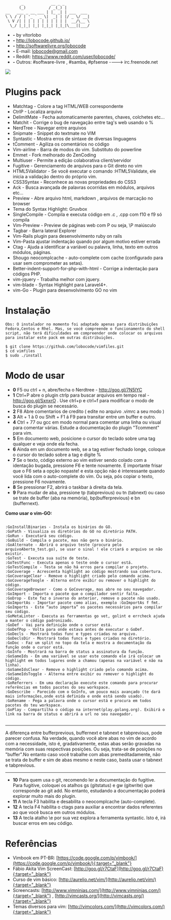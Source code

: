 ```
       _            __ _ _           
      (_)          / _(_) |          
__   ___ _ __ ___ | |_ _| | ___  ___ 
\ \ / / | '_ ` _ \|  _| | |/ _ \/ __|
 \ V /| | | | | | | | | | |  __/\__ \
  \_/ |_|_| |_| |_|_| |_|_|\___||___/

```

* **-** by vitorlobo
* **-** http://lobocode.github.io/
* **-** http://softwarelivre.org/lobocode
* **-** E-mail: lobocode@gmail.com
* **-** Reddit: https://www.reddit.com/user/lobocode/
* **-** Outros: #software-livre , #samba, #pfsense  ----> irc.freenode.net

<img src="https://raw.githubusercontent.com/lobocode/vimfiles/master/myvim.png" />
</p>

# Plugins pack #

* Matchtag - Colore a tag HTML/WEB correspondente
* CtrlP - Localiza arquivo
* DelimitMate - Fecha automaticamente parentes, chaves, colchetes etc...
* Matchit - Corrige o bug de navegação entre tag's web usando o %
* NerdTree - Navegar entre arquivos
* Snipmate - Snippet do textmate no VIM
* Syntastic - Mostra erros de sintaxe de diversas linguagens
* tComment - Agiliza os comentários no código
* Vim-airline - Barra de modos do vim. Substituto do powerline
* Emmet - Fork melhorado do ZenCoding
* Multiuser - Permite a edição colaborativa client/servidor
* Fugitive - Gerenciamento de arquivos para o Git direto no vim
* HTML5Validator - Se você executar o comando :HTML5Validate, ele inicia a validação dentro do próprio vim.
* CSS3Syntax - Reconhece as novas propriedades do CSS3
* Ack - Busca avançada de palavras ocorridas em módulos, arquivos etc...
* Preview - Abre arquivo html, markdown , arquivos de marcação no browser
* Tema do Syntax Highlight: Gruvbox
* SingleCompile - Compila e executa código em .c , .cpp com f10 e f9 só compila
* Vim-Preview - Preview de páginas web com <leader>P ou seja, \P maiúsculo 
* Tagbar - Barra lateral Explorer
* Vim-Rails plugin para desenvolvimento ruby on rails
* Vim-Pasta ajustar indentação quando por algum motivo estiver errada
* Ctag - Ajuda a identificar a variável ou palavra, linha, texto em outros módulos, páginas.
* Shougo neocomplcache - auto-complete com cache (configurado para usar sem comprometer as setas).
* Better-indent-support-for-php-with-html - Corrige a indentação para códigos PHP. 
* vim-jquery - Trabalha melhor com jquery.
* vim-blade - Syntax Highlight para Laravel4+.
* vim-Go - Plugin para desenvolvimento GO no vim


# Instalação 
```shell
Obs: O instalador no momento foi adaptado apenas para distribuições Fedora,Centos e Rhel. Mas, se você compreende o funcionamento do shell script, não terá dificuldades em compreender onde colocar os arquivos para instalar este pack em outras distribuições.

$ git clone https://github.com/lobocode/vimfiles.git
$ cd vimfiles
$ sudo ./install                    
```
 


# Modo de usar #

* **0** F5 ou ctrl + n,  abre/fecha o Nerdtree - http://goo.gl/7N5lYC
* **1** Ctrl+P abre o plugin ctrlp para buscar arquivos em tempo real - http://goo.gl/SxnxrO . Use ctrl+p e ctrl+f para modificar o modo de busca do plugin se necessário.
* **2** F8 Abre comentarios de credito ( edite no arquivo .vimrc a seu modo )
* **3** Alt + 1 à 0 ou Shift + F1 á F9 para transitar entre um buffer e outro.
* **4** Ctrl + 77 ou gcc em modo normal para comentar uma linha ou visual para comentar várias. Estude a documentação do plugin "Tcomment" para vim.
* **5** Em documento web, posicione o cursor do teclado sobre uma tag qualquer e veja onde ela fecha.
* **6** Ainda em um documento web, se a tag estiver fechado longe, coloque o cursor do teclado sobre a tag e digite %
* **7** Se o texto, código externo ao vim estiver sendo colado com a identação bugada, pressione F6 e tente novamente. É importante frisar que o F6 seta a opção nopaste! e esta opção não é interessante quando você lida com o auto-complete do vim. Ou seja, pós copiar o texto, pressione F6 novamente.
* **8** Se pressionar F2, abrirá o taskbar à direita da tela.
* **9** Para mudar de aba, pressione tp (tabprevious) ou tn (tabnext) ou caso se trate de buffer (aba na memória), bp(bufferprevious) e bn (buffernext).

**Como usar o vim-GO:**

```shell

:GoInstallBinaries - Instala os binários do GO.
:GoPath - Visualiza os diretórios do GO no diretório PATH.
:GoRun - Executará seu código.
:GoBuild - Compila o pacote, mas não gera o binário.
:GoAlternate - Abrirá o arquivo teste (procura pelo arquivoAberto_test.go), se usar o sinal ! ele criará o arquivo se não existir.
:GoTest - Executa sua suíte de teste.
:GoTestFunc - Executa apenas o teste onde o cursor está.
:GoTestCompile - Testa se não há erros para compilar o projeto.
:GoCoverage - Acrescenta highlight ao código mostrando sua cobertura.
:GoCoverageClear - Remove o highlight criado pelo comando acima.
:GoCoverageToogle - Alterna entre exibir ou remover o highlight do código.
:GoCoverageBrowser - Como o GoCoverage, mas abre no seu navegador.
:GoImport - Importa o pacote que o compilador sentir falta.
:GoDrop - Este faz o inverso do anterior, remove o pacote não usado.
:GoImportAs - Importar pacote como alias, exemplo :GoImportAs f fmt.
:GoImports - Este “auto importa” os pacotes necessários para compilar seu código.
:GoMetaLinter - Executa as ferramentas go vet, golint e errcheck ajuda a manter o código padronizado.
:GoDef - Vai para definição onde o cursor está.
:GoDefPop - Volta para onde estava antes de executar o GoDef.
:GoDecls - Mostrará todas func e types criadas no arquivo.
:GoDeclsDir - Mostrará todas funcs e types criadas no diretório.
:GoDoc - Faz um split no topo da tela e mostra a documentação da função onde o cursor está.
:GoInfo - Mostrará na barra de status a assinatura da função.
:GoSameIds - Em uma variável se usar este comando ele irá colocar um highlight em todos lugares onde a chamou (apenas na variável e não na linha).
:GoSameIdsClear - Remove o highlight criado pelo comando acima.
:GoSameIdsToggle - Alterna entre exibir ou remover o highlight do código.
:GoReferrers - Em uma declaração execute este comando para procurar referências em todos pacotes do seu workspace.
:GoDescribe - Parecido com o GoInfo, um pouco mais avançado (te dará mais informações,onde está definida e onde está sendo usado).
:GoRename - Pega a palavra onde o cursor está e procura em todos pacotes do teu workspace.
:GoPlay - Compartilha o código na internet(play.golang.org). Exibirá o link na barra de status e abrirá a url no seu navegador.


```


---

A diferença entre bufferprevious, buffernext e tabnext e tabprevious, pode parecer confusa. Na verdade, quando você abre abas no vim de acordo com a necessidade, isto é, gradativamente, estas abas serão gravadas na memória com suas respectivas posições. Ou seja, trata-se de posições no "buffer".No entanto caso você trabalhe com abas premeditadamente, não se trata de buffer e sim de abas mesmo e neste caso, basta usar o tabnext e tabprevious.

---

* **10** Para quem usa o git, recomendo ler a documentação do fugitive. Para fugitive, coloquei os atalhos gs (gitstatus) e gw (gitwrite) que corresponde ao git add. No entanto, estudando a documentação poderá explorar muito mais do plugin.
* **11** A tecla F3 habilita e desabilita o neocomplcache (auto-complete).
* **12** A tecla F4 habilita o ctags para auxiliar a encontrar dados referentes ao que você busca em outros módulos.
* **13** A tecla atalho \e por sua vez explora a ferramenta syntastic. Isto é, irá buscar erros em seu código.
 
# Referências #

* Vimbook em PT-BR: [https://code.google.com/p/vimbook/](https://code.google.com/p/vimbook/){:target="_blank"}
* Fábio Akita Vim ScreenCast: [http://goo.gl/r7CtaF](http://goo.gl/r7CtaF){:target="_blank"}
* Curso de vim básico: [http://aurelio.net/vim/](http://aurelio.net/vim/){:target="_blank"}
* Screencasts: [http://www.vimninjas.com/](http://www.vimninjas.com/){:target="_blank"} , [http://vimcasts.org/](http://vimcasts.org/){:target="_blank"}
* Temas diversos para vim: [http://vimcolors.com/](http://vimcolors.com/){:target="_blank"} 
